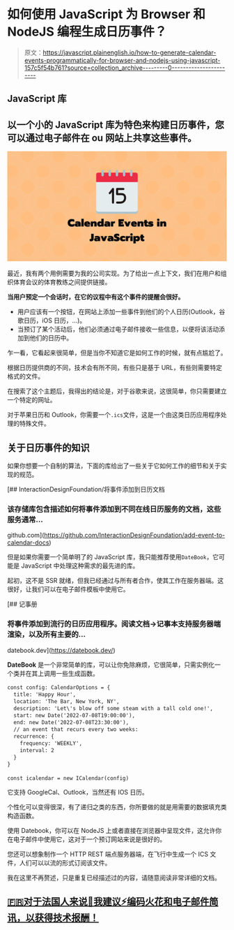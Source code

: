 # 如何使用 JavaScript 为 Browser 和 NodeJS 编程生成日历事件？

> 原文：<https://javascript.plainenglish.io/how-to-generate-calendar-events-programmatically-for-browser-and-nodejs-using-javascript-157c5f54b761?source=collection_archive---------0----------------------->

## JavaScript 库

## 以一个小的 JavaScript 库为特色来构建日历事件，您可以通过电子邮件在 ou 网站上共享这些事件。

![](img/d36f5cb4d7f9dc39330b20de9693618b.png)

最近，我有两个用例需要为我的公司实现。为了给出一点上下文，我们在用户和组织体育会议的体育教练之间提供链接。

**当用户预定一个会话时，在它的议程中有这个事件的提醒会很好。**

*   用户应该有一个按钮，在网站上添加一些事件到他们的个人日历(Outlook，谷歌日历，iOS 日历，…)。
*   当预订了某个活动后，他们必须通过电子邮件接收一些信息，以便将该活动添加到他们的日历中。

乍一看，它看起来很简单，但是当你不知道它是如何工作的时候，就有点尴尬了。

根据日历提供商的不同，技术会有所不同，有些只是基于 URL，有些则需要特定格式的文件。

在搜索了这个主题后，我得出的结论是，对于谷歌来说，这很简单，你只需要建立一个特定的网址。

对于苹果日历和 Outlook，你需要一个`.ics`文件，这是一个由这类日历应用程序处理的特殊文件。

## 关于日历事件的知识

如果你想要一个自制的算法，下面的库给出了一些关于它如何工作的细节和关于实现的规范。

[](https://github.com/InteractionDesignFoundation/add-event-to-calendar-docs) [## InteractionDesignFoundation/将事件添加到日历文档

### 该存储库包含描述如何将事件添加到不同在线日历服务的文档，这些服务通常…

github.com](https://github.com/InteractionDesignFoundation/add-event-to-calendar-docs) 

但是如果你需要一个简单明了的 JavaScript 库，我只能推荐使用`DateBook`，它可能是 JavaScript 中处理这种需求的最先进的库。

起初，这不是 SSR 就绪，但我已经通过与所有者合作，使其工作在服务器端。这很好，让我们可以在电子邮件模板中使用它。

 [## 记事册

### 将事件添加到流行的日历应用程序。阅读文档→记事本支持服务器端渲染，以及所有主要的…

datebook.dev](https://datebook.dev/) 

**DateBook** 是一个非常简单的库，可以让你免除麻烦，它很简单，只需实例化一个类并在其上调用一些生成函数。

```
const config: CalendarOptions = {
  title: 'Happy Hour',
  location: 'The Bar, New York, NY',
  description: 'Let\'s blow off some steam with a tall cold one!',
  start: new Date('2022-07-08T19:00:00'),
  end: new Date('2022-07-08T23:30:00'),
  // an event that recurs every two weeks:
  recurrence: {
    frequency: 'WEEKLY',
    interval: 2
  }
}

const icalendar = new ICalendar(config)
```

它支持 GoogleCal、Outlook，当然还有 IOS 日历。

个性化可以变得很深，有了递归之类的东西，你所要做的就是用需要的数据填充类构造函数。

使用 Datebook，你可以在 NodeJS 上或者直接在浏览器中呈现文件，这允许你在电子邮件中使用它，这对于一个预订网站来说是很好的。

您还可以想象制作一个 HTTP REST 端点服务器端，在飞行中生成一个 ICS 文件，人们可以以流的形式订阅该文件。

我在这里不再赘述，只是重复已经描述过的内容，请随意阅读非常详细的文档。

## [🇫🇷对于法国人来说🥖我建议⚡️编码火花和电子邮件简讯，以获得技术报酬！](https://codingspark.io/?referral=medium)